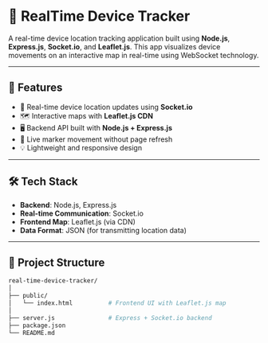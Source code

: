 # 📍 RealTime Device Tracker

A real-time device location tracking application built using **Node.js**, **Express.js**, **Socket.io**, and **Leaflet.js**. This app visualizes device movements on an interactive map in real-time using WebSocket technology.

---

## 🚀 Features

- 📡 Real-time device location updates using **Socket.io**
- 🗺️ Interactive maps with **Leaflet.js CDN**
- 🖥️ Backend API built with **Node.js + Express.js**
- 🔄 Live marker movement without page refresh
- 💡 Lightweight and responsive design

---

## 🛠️ Tech Stack

- **Backend**: Node.js, Express.js
- **Real-time Communication**: Socket.io
- **Frontend Map**: Leaflet.js (via CDN)
- **Data Format**: JSON (for transmitting location data)

---

## 📂 Project Structure

```bash
real-time-device-tracker/
│
├── public/
│   └── index.html          # Frontend UI with Leaflet.js map
│
├── server.js               # Express + Socket.io backend
├── package.json
└── README.md

